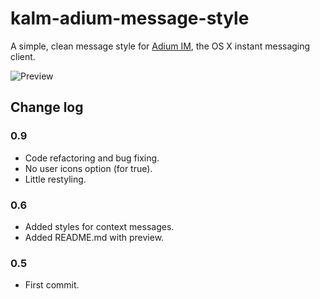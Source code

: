 kalm-adium-message-style
========================

A simple, clean message style for [Adium IM](http://adium.im/), the OS X instant messaging client.

![Preview](http://i.imgur.com/YK8nsno.png)


## Change log

### 0.9
* Code refactoring and bug fixing.
* No user icons option (for true).
* Little restyling.

### 0.6
* Added styles for context messages.
* Added README.md with preview.

### 0.5
* First commit.
